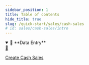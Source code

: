 ```yaml
---
sidebar_position: 1
title: Table of contents
hide_title: true 
slug: /quick-start/sales/cash-sales
# id: sales/cash-sales/intro
---
```


<details open>
  <summary>📘 **Data Entry**</summary>
  <div class="details-content">
  
  <a href="./create-cash-sales" class="card-link">
      <div class="card3">
        <div class="icon">📄️</div>
          <div class="text">
             <p>Create Cash Sales</p>
          </div>
      </div>
    </a>
   

  </div>
</details>

<!-- <details  class="advanced-details">
  <summary>🚀 **Advanced**</summary>
  <div  class="details-content">
  <a href="./create-invoice" class="card-link" >
    <div class="card3">
      <div class="icon">📄️</div>
        <div class="text">
          <p>Pending</p>
        </div>
    </div>
  </a>

   
  </div>
</details> -->